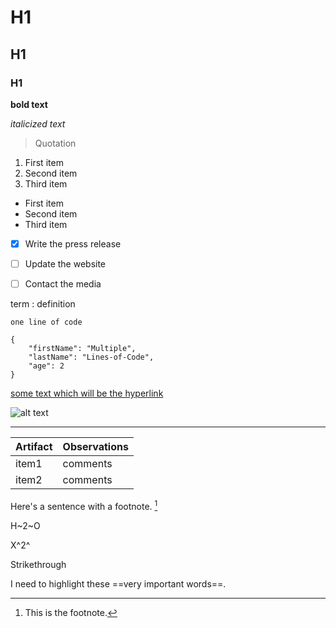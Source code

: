 # H1

## H1

### H1

**bold text**

*italicized text*

> Quotation
>
> 
1. First item 
2. Second item 
3. Third item


- First item 
- Second item
- Third item


- [x] Write the press release
- [ ] Update the website
- [ ] Contact the media


term
: definition

`one line of code`


```
{    
    "firstName": "Multiple",
    "lastName": "Lines-of-Code",
    "age": 2  
}
```

[some text which will be the hyperlink](https://www.alink.com)

![alt text](https://k.sinaimg.cn/n/sinakd20122/465/w596h669/20240406/d7d2-d02d2cb291242a8d4b29fdaad7b7a2bd.jpg/w700d1q75cms.jpg?by=cms_fixed_width)

---


| Artifact | Observations |
| -------- | ------------ |
| item1    | comments     |
| item2    | comments     |


Here's a sentence with a footnote. [^1]
[^1]: This is the footnote.

H~2~O

X^2^

Strikethrough

I need to highlight these ==very important words==.
